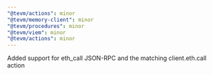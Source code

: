 ```yaml
---
"@tevm/actions": minor
"@tevm/memory-client": minor
"@tevm/procedures": minor
"@tevm/viem": minor
"@tevm/actions": minor
---
```


Added support for eth_call JSON-RPC and the matching client.eth.call action

